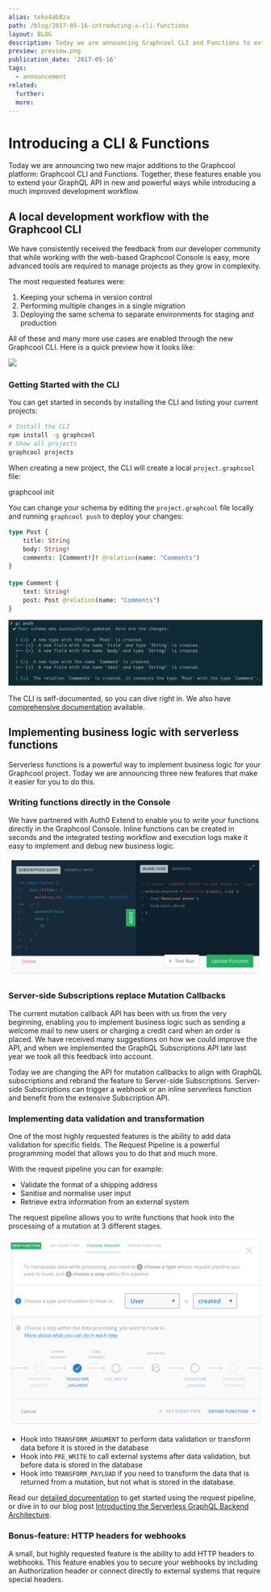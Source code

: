 ```yaml
---
alias: teko4ab8za
path: /blog/2017-05-16-introducing-a-cli-functions
layout: BLOG
description: Today we are announcing Graphcool CLI and Functions to extend your GraphQL API and accomplish better workflows.
preview: preview.png
publication_date: '2017-05-16'
tags:
  - announcement
related:
  further:
  more:
---
```


# Introducing a CLI & Functions

Today we are announcing two new major additions to the Graphcool platform: Graphcool CLI and Functions. Together, these features enable you to extend your GraphQL API in new and powerful ways while introducing a much improved development workflow.

## A local development workflow with the Graphcool CLI

We have consistently received the feedback from our developer community that while working with the web-based Graphcool Console is easy, more advanced tools are required to manage projects as they grow in complexity.

The most requested features were:

1. Keeping your schema in version control
2. Performing multiple changes in a single migration
3. Deploying the same schema to separate environments for staging and production

All of these and many more use cases are enabled through the new Graphcool CLI. Here is a quick preview how it looks like:

![](http://imgur.com/Wam4FUN)

### Getting Started with the CLI

You can get started in seconds by installing the CLI and listing your current projects:

```sh
# Install the CLI
npm install -g graphcool
# Show all projects
graphcool projects
```

When creating a new project, the CLI will create a local `project.graphcool` file:

graphcool init

You can change your schema by editing the `project.graphcool` file locally and running `graphcool push` to deploy your changes:

```graphql
type Post {
    title: String
    body: String!
    comments: [Comment!]! @relation(name: "Comments")
}

type Comment {
    text: String!
    post: Post @relation(name: "Comments")
}
```

![](./gc-push.png)

The CLI is self-documented, so you can dive right in. We also have [comprehensive documentation](!alias-kie1quohli) available.


## Implementing business logic with serverless functions

Serverless functions is a powerful way to implement business logic for your Graphcool project. Today we are announcing three new features that make it easier for you to do this.

### Writing functions directly in the Console

We have partnered with Auth0 Extend to enable you to write your functions directly in the Graphcool Console. Inline functions can be created in seconds and the integrated testing workflow and execution logs make it easy to implement and debug new business logic.

![](./inline-fn.png)

### Server-side Subscriptions replace Mutation Callbacks

The current mutation callback API has been with us from the very beginning, enabling you to implement business logic such as sending a welcome mail to new users or charging a credit card when an order is placed. We have received many suggestions on how we could improve the API, and when we implemented the GraphQL Subscriptions API late last year we took all this feedback into account.

Today we are changing the API for mutation callbacks to align with GraphQL subscriptions and rebrand the feature to Server-side Subscriptions. Server-side Subscriptions can trigger a webhook or an inline serverless function and benefit from the extensive Subscription API.

### Implementing data validation and transformation

One of the most highly requested features is the ability to add data validation for specific fields. The Request Pipeline is a powerful programming model that allows you to do that and much more.

With the request pipeline you can for example:

* Validate the format of a shipping address
* Sanitise and normalise user input
* Retrieve extra information from an external system

The request pipeline allows you to write functions that hook into the processing of a mutation at 3 different stages.

![](./rp-preview.png)

* Hook into `TRANSFORM_ARGUMENT` to perform data validation or transform data before it is stored in the database
* Hook into `PRE_WRITE` to call external systems after data validation, but before data is stored in the database
* Hook into `TRANSFORM_PAYLOAD` if you need to transform the data that is returned from a mutation, but not what is stored in the database.

Read our [detailed documentation](!alias-pa6guruhaf) to get started using the request pipeline, or dive in to our blog post [Introducting the Serverless GraphQL Backend Architecture](!alias-ahde7paig2).

### Bonus-feature: HTTP headers for webhooks

A small, but highly requested feature is the ability to add HTTP headers to webhooks. This feature enables you to secure your webhooks by including an Authorization header or connect directly to external systems that require special headers.
